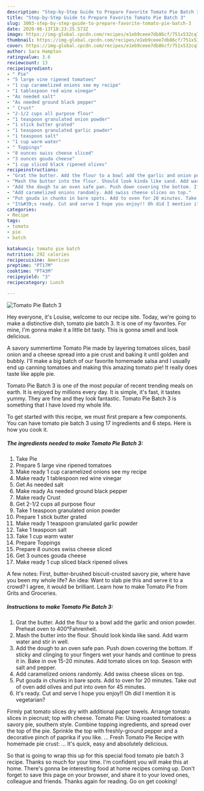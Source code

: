 ```yaml
---
description: "Step-by-Step Guide to Prepare Favorite Tomato Pie Batch 3"
title: "Step-by-Step Guide to Prepare Favorite Tomato Pie Batch 3"
slug: 3003-step-by-step-guide-to-prepare-favorite-tomato-pie-batch-3
date: 2020-06-13T18:23:25.573Z
image: https://img-global.cpcdn.com/recipes/e1eb9ceee7db86cf/751x532cq70/tomato-pie-batch-3-recipe-main-photo.jpg
thumbnail: https://img-global.cpcdn.com/recipes/e1eb9ceee7db86cf/751x532cq70/tomato-pie-batch-3-recipe-main-photo.jpg
cover: https://img-global.cpcdn.com/recipes/e1eb9ceee7db86cf/751x532cq70/tomato-pie-batch-3-recipe-main-photo.jpg
author: Sara Hampton
ratingvalue: 3.6
reviewcount: 13
recipeingredient:
- " Pie"
- "5 large vine ripened tomatoes"
- "1 cup caramelized onions see my recipe"
- "1 tablespoon red wine vinegar"
- "As needed salt"
- "As needed ground black pepper"
- " Crust"
- "2-1/2 cups all purpose flour"
- "1 teaspoon granulated onion powder"
- "1 stick butter grated"
- "1 teaspoon granulated garlic powder"
- "1 teaspoon salt"
- "1 cup warm water"
- " Toppings"
- "8 ounces swiss cheese sliced"
- "3 ounces gouda cheese"
- "1 cup sliced black ripened olives"
recipeinstructions:
- "Grat the butter. Add the flour to a bowl add the garlic and onion powder. Preheat oven to 400°Fahrenheit."
- "Mash the butter into the flour. Should look kinda like sand. Add warm water and stir in well."
- "Add the dough to an oven safe pan. Push down covering the bottom. If sticky and clinging to your fingers wet your hands and continue to press it in. Bake in ove 15-20 minutes. Add tomato slices on top. Season with salt and pepper."
- "Add caramelized onions randomly. Add swiss cheese slices on top."
- "Put gouda in chunks in bare spots. Add to oven for 20 minutes. Take out of oven add olives and put into oven for 45 minutes."
- "It&#39;s ready. Cut and serve I hope you enjoy!! Oh did I mention it is vegetarian?"
categories:
- Recipe
tags:
- tomato
- pie
- batch

katakunci: tomato pie batch 
nutrition: 292 calories
recipecuisine: American
preptime: "PT17M"
cooktime: "PT43M"
recipeyield: "3"
recipecategory: Lunch

---
```



![Tomato Pie Batch 3](https://img-global.cpcdn.com/recipes/e1eb9ceee7db86cf/751x532cq70/tomato-pie-batch-3-recipe-main-photo.jpg)

Hey everyone, it's Louise, welcome to our recipe site. Today, we're going to make a distinctive dish, tomato pie batch 3. It is one of my favorites. For mine, I'm gonna make it a little bit tasty. This is gonna smell and look delicious.

A savory summertime Tomato Pie made by layering tomatoes slices, basil onion and a cheese spread into a pie crust and baking it until golden and bubbly. I&#39;ll make a big batch of our favorite homemade salsa and I usually end up canning tomatoes and making this amazing tomato pie! It really does taste like apple pie.

Tomato Pie Batch 3 is one of the most popular of recent trending meals on earth. It is enjoyed by millions every day. It is simple, it's fast, it tastes yummy. They are fine and they look fantastic. Tomato Pie Batch 3 is something that I have loved my whole life.


To get started with this recipe, we must first prepare a few components. You can have tomato pie batch 3 using 17 ingredients and 6 steps. Here is how you cook it.

<!--inarticleads1-->

##### The ingredients needed to make Tomato Pie Batch 3:

1. Take  Pie
1. Prepare 5 large vine ripened tomatoes
1. Make ready 1 cup caramelized onions see my recipe
1. Make ready 1 tablespoon red wine vinegar
1. Get As needed salt
1. Make ready As needed ground black pepper
1. Make ready  Crust
1. Get 2-1/2 cups all purpose flour
1. Take 1 teaspoon granulated onion powder
1. Prepare 1 stick butter grated
1. Make ready 1 teaspoon granulated garlic powder
1. Take 1 teaspoon salt
1. Take 1 cup warm water
1. Prepare  Toppings
1. Prepare 8 ounces swiss cheese sliced
1. Get 3 ounces gouda cheese
1. Make ready 1 cup sliced black ripened olives


A few notes: First, butter-brushed biscuit-crusted savory pie, where have you been my whole life? An idea: Want to slab pie this and serve it to a crowd? I agree, it would be brilliant. Learn how to make Tomato Pie from Grits and Groceries. 

<!--inarticleads2-->

##### Instructions to make Tomato Pie Batch 3:

1. Grat the butter. Add the flour to a bowl add the garlic and onion powder. Preheat oven to 400°Fahrenheit.
1. Mash the butter into the flour. Should look kinda like sand. Add warm water and stir in well.
1. Add the dough to an oven safe pan. Push down covering the bottom. If sticky and clinging to your fingers wet your hands and continue to press it in. Bake in ove 15-20 minutes. Add tomato slices on top. Season with salt and pepper.
1. Add caramelized onions randomly. Add swiss cheese slices on top.
1. Put gouda in chunks in bare spots. Add to oven for 20 minutes. Take out of oven add olives and put into oven for 45 minutes.
1. It&#39;s ready. Cut and serve I hope you enjoy!! Oh did I mention it is vegetarian?


Firmly pat tomato slices dry with additional paper towels. Arrange tomato slices in piecrust; top with cheese. Tomato Pie: Using roasted tomatoes: a savory pie, southern style. Combine topping ingredients, and spread over the top of the pie. Sprinkle the top with freshly-ground pepper and a decorative pinch of paprika if you like. … Fresh Tomato Pie Recipe with homemade pie crust: … It&#39;s quick, easy and absolutely delicious. 

So that is going to wrap this up for this special food tomato pie batch 3 recipe. Thanks so much for your time. I'm confident you will make this at home. There's gonna be interesting food at home recipes coming up. Don't forget to save this page on your browser, and share it to your loved ones, colleague and friends. Thanks again for reading. Go on get cooking!
